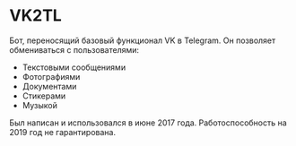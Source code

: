 # VK2TL

Бот, переносящий базовый функционал VK в Telegram. Он позволяет обмениваться с пользователями:
 - Текстовыми сообщениями
 - Фотографиями
 - Документами
 - Стикерами
 - Музыкой

Был написан и использовался в июне 2017 года. Работоспособность на 2019 год не гарантирована.
